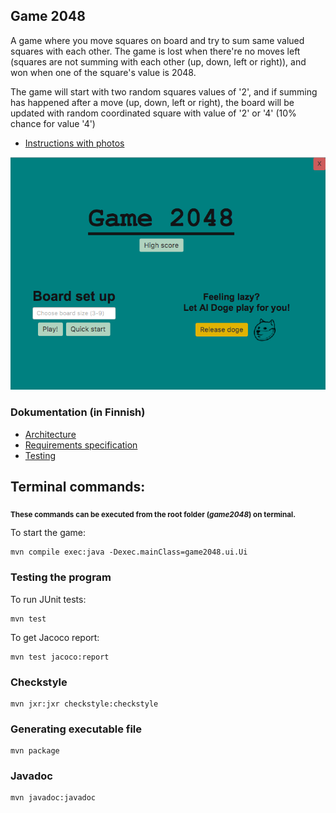 ## Game 2048

A game where you move squares on board and try to sum same valued squares with each other. The game is lost when there're no moves left (squares are not summing with each other (up, down, left or right)), and won when one of the square's value is 2048.

The game will start with two random squares values of '2', and if summing has happened after a move (up, down, left or right), the board will be updated with random coordinated square with value of '2' or '4' (10% chance for value '4')

* [Instructions with photos](https://github.com/eherra/ot-harjoitustyo/blob/main/dokumentaatio/kayttoohje.md)

<img src="https://github.com/eherra/game2048/blob/main/dokumentaatio/kuvat/mainmenu.png">

### Dokumentation (in Finnish)
* [Architecture](https://github.com/eherra/ot-harjoitustyo/blob/main/dokumentaatio/arkkitehtuuri.md)
* [Requirements specification](https://github.com/eherra/ot-harjoitustyo/blob/main/dokumentaatio/vaatimusmaarittely.md)
* [Testing](https://github.com/eherra/ot-harjoitustyo/blob/main/dokumentaatio/testausdokumentti.md)

## Terminal commands:
<sub><b>These commands can be executed from the root folder (_game2048_) on terminal.</b></sub>

To start the game:
```console
mvn compile exec:java -Dexec.mainClass=game2048.ui.Ui
```

### Testing the program
To run JUnit tests:
```console
mvn test
```

To get Jacoco report:
```console
mvn test jacoco:report
```

### Checkstyle
```console
mvn jxr:jxr checkstyle:checkstyle
```

### Generating executable file
```console
mvn package
```

### Javadoc
```console
mvn javadoc:javadoc
```
